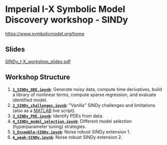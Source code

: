 # Imperial I-X Symbolic Model Discovery workshop - SINDy

https://www.symbolicmodel.org/home

## Slides

[SINDy_I-X_workshop_slides.pdf](SINDy_I-X_workshop_slides.pdf)

## Workshop Structure

1. **[`1_SINDy_ODE.ipynb`](1_SINDy_ODE.ipynb)**: Generate noisy data, compute time derivatives, build a library of nonlinear terms, compute sparse regression, and evaluate identified model.  
2. **[`2_SINDy_challenges.ipynb`](2_SINDy_challenges.ipynb)**: "Vanilla" SINDy challenges and limitations (also as a [MATLAB](live_script_tutorial) live script).  
3. **[`3_SINDy_PDE.ipynb`](3_SINDy_PDE.ipynb)**: Identify PDEs from data.  
4. **[`4_SINDy_model_selection.ipynb`](4_SINDy_model_selection.ipynb)**: Different model selection (hyperparameter tuning) strategies.  
5. **[`5_Ensemble-SINDy.ipynb`](5_Ensemble-SINDy.ipynb)**: Noise robust SINDy extension 1.  
6. **[`6_weak-SINDy.ipynb`](6_weak-SINDy.ipynb)**: Noise robust SINDy extension 2.  
